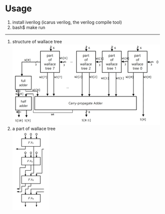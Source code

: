 Usage
====
1. install iverilog (icarus verilog, the verilog compile tool)
2. bash$ make run
----
1) structure of wallace tree<br />
<img src="wallace_tree.png" width="500" alt="structure of Wallace Tree"/><br />
2) a part of wallace tree<br />
<img src="part_of_wallace_tree.png" width="120" alt="a part of Wallace Tree"/><br />
